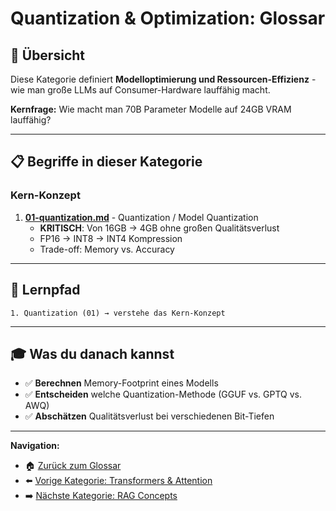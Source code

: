# Quantization & Optimization: Glossar

## 🎯 Übersicht

Diese Kategorie definiert **Modelloptimierung und Ressourcen-Effizienz** - wie man große LLMs auf Consumer-Hardware lauffähig macht.

**Kernfrage:** Wie macht man 70B Parameter Modelle auf 24GB VRAM lauffähig?

---

## 📋 Begriffe in dieser Kategorie

### **Kern-Konzept**
1. **[01-quantization.md](01-quantization.md)** - Quantization / Model Quantization
   - **KRITISCH**: Von 16GB → 4GB ohne großen Qualitätsverlust
   - FP16 → INT8 → INT4 Kompression
   - Trade-off: Memory vs. Accuracy

---

## 🔗 Lernpfad

```
1. Quantization (01) → verstehe das Kern-Konzept
```

---

## 🎓 Was du danach kannst

- ✅ **Berechnen** Memory-Footprint eines Modells
- ✅ **Entscheiden** welche Quantization-Methode (GGUF vs. GPTQ vs. AWQ)
- ✅ **Abschätzen** Qualitätsverlust bei verschiedenen Bit-Tiefen

---

**Navigation:**
- 🏠 [Zurück zum Glossar](../00-overview.md)
- ⬅️ [Vorige Kategorie: Transformers & Attention](../02-transformers-attention/)
- ➡️ [Nächste Kategorie: RAG Concepts](../04-rag-concepts/)
